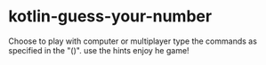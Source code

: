 # kotlin-guess-your-number
Choose to play with computer or multiplayer
type the commands as specified in the "()".
use the hints
enjoy he game!
